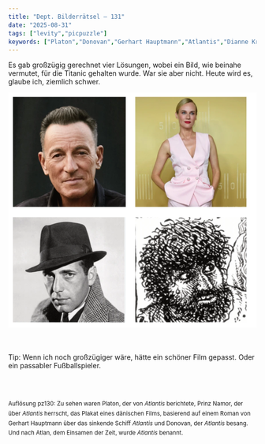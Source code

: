 ```yaml
---
title: "Dept. Bilderrätsel – 131"
date: "2025-08-31"
tags: ["levity","picpuzzle"]
keywords: ["Platon","Donovan","Gerhart Hauptmann","Atlantis","Dianne Kruger","Humphrey Bogart","Bruce Springsteen","Robert Crump"]
---
```

Es gab großzügig gerechnet vier Lösungen, wobei ein Bild, wie beinahe vermutet, für die Titanic gehalten wurde. War sie aber nicht. Heute wird es, glaube ich, ziemlich schwer.
<br/>

<img  src="/assets/img/picpuzzle/picpuzzle131.webp" alt="Bilderrätsel131">

<br/>
<br/>
<br/>

Tip: Wenn ich noch großzügiger wäre, hätte ein schöner Film gepasst. Oder ein passabler Fußballspieler.

<br/>
<br/>

<sup>Auflösung pz130: Zu sehen waren Platon, der von <i>Atlantis</i> berichtete, Prinz Namor, der über <i>Atlantis</i> herrscht, das Plakat eines dänischen Films, basierend auf einem Roman von Gerhart Hauptmann über das sinkende Schiff <i>Atlantis</i> und Donovan, der <i>Atlantis</i> besang.
Und nach Atlan, dem Einsamen der Zeit, wurde <i>Atlantis</i> benannt.


</sup>






